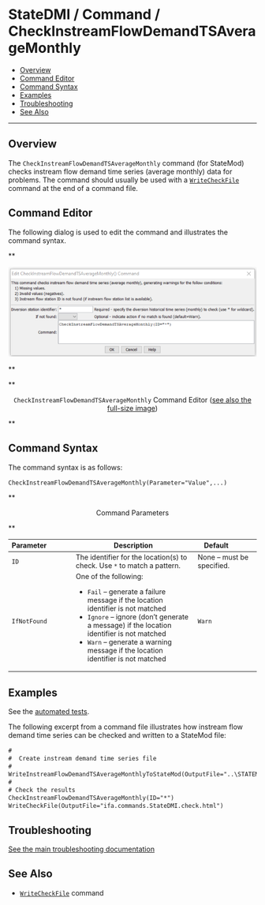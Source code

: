 # StateDMI / Command / CheckInstreamFlowDemandTSAverageMonthly #

* [Overview](#overview)
* [Command Editor](#command-editor)
* [Command Syntax](#command-syntax)
* [Examples](#examples)
* [Troubleshooting](#troubleshooting)
* [See Also](#see-also)

-------------------------

## Overview ##

The `CheckInstreamFlowDemandTSAverageMonthly` command (for StateMod) checks
instream flow demand time series (average monthly) data for problems.  The command should usually be used with a
[`WriteCheckFile`](../WriteCheckFile/WriteCheckFile.md) command at the end of a command file.

## Command Editor ##

The following dialog is used to edit the command and illustrates the command syntax.

**<p style="text-align: center;">
![CheckInstreamFlowDemandTSAverageMonthly Command Editor](CheckInstreamFlowDemandTSAverageMonthly.png)
</p>**

**<p style="text-align: center;">
`CheckInstreamFlowDemandTSAverageMonthly` Command Editor (<a href="../CheckInstreamFlowDemandTSAverageMonthly.png">see also the full-size image</a>)
</p>**

## Command Syntax ##

The command syntax is as follows:

```text
CheckInstreamFlowDemandTSAverageMonthly(Parameter="Value",...)
```
**<p style="text-align: center;">
Command Parameters
</p>**

| **Parameter**&nbsp;&nbsp;&nbsp;&nbsp;&nbsp;&nbsp;&nbsp;&nbsp;&nbsp;&nbsp;&nbsp;&nbsp; | **Description** | **Default**&nbsp;&nbsp;&nbsp;&nbsp;&nbsp;&nbsp;&nbsp;&nbsp;&nbsp;&nbsp; |
| --------------|-----------------|----------------- |
| `ID` | The identifier for the location(s) to check.  Use `*` to match a pattern. | None – must be specified. |
| `IfNotFound` | One of the following:<ul><li>`Fail` – generate a failure message if the location identifier is not matched</li><li>`Ignore` – ignore (don’t generate a message) if the location identifier is not matched</li><li>`Warn` – generate a warning message if the location identifier is not matched</li></ul> | `Warn` |

## Examples ##

See the [automated tests](https://github.com/OpenCDSS/cdss-app-statedmi-test/tree/master/test/regression/commands/CheckInstreamFlowDemandTSAverageMonthly).

The following excerpt from a command file illustrates how instream flow demand time series can be checked and written to a StateMod file:

```
#
#  Create instream demand time series file
#
WriteInstreamFlowDemandTSAverageMonthlyToStateMod(OutputFile="..\STATEMOD\cm2005.ifa")
#
# Check the results
CheckInstreamFlowDemandTSAverageMonthly(ID="*")
WriteCheckFile(OutputFile="ifa.commands.StateDMI.check.html")
```

## Troubleshooting ##

[See the main troubleshooting documentation](../../troubleshooting/troubleshooting.md)

## See Also ##

* [`WriteCheckFile`](../WriteCheckFile/WriteCheckFile.md) command
